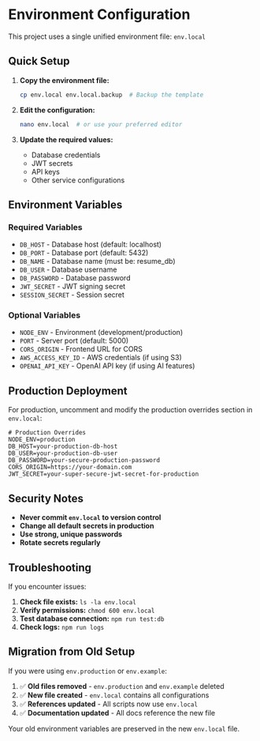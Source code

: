 # Environment Configuration

This project uses a single unified environment file: `env.local`

## Quick Setup

1. **Copy the environment file:**
   ```bash
   cp env.local env.local.backup  # Backup the template
   ```

2. **Edit the configuration:**
   ```bash
   nano env.local  # or use your preferred editor
   ```

3. **Update the required values:**
   - Database credentials
   - JWT secrets
   - API keys
   - Other service configurations

## Environment Variables

### Required Variables
- `DB_HOST` - Database host (default: localhost)
- `DB_PORT` - Database port (default: 5432)
- `DB_NAME` - Database name (must be: resume_db)
- `DB_USER` - Database username
- `DB_PASSWORD` - Database password
- `JWT_SECRET` - JWT signing secret
- `SESSION_SECRET` - Session secret

### Optional Variables
- `NODE_ENV` - Environment (development/production)
- `PORT` - Server port (default: 5000)
- `CORS_ORIGIN` - Frontend URL for CORS
- `AWS_ACCESS_KEY_ID` - AWS credentials (if using S3)
- `OPENAI_API_KEY` - OpenAI API key (if using AI features)

## Production Deployment

For production, uncomment and modify the production overrides section in `env.local`:

```env
# Production Overrides
NODE_ENV=production
DB_HOST=your-production-db-host
DB_USER=your-production-db-user
DB_PASSWORD=your-secure-production-password
CORS_ORIGIN=https://your-domain.com
JWT_SECRET=your-super-secure-jwt-secret-for-production
```

## Security Notes

- **Never commit `env.local` to version control**
- **Change all default secrets in production**
- **Use strong, unique passwords**
- **Rotate secrets regularly**

## Troubleshooting

If you encounter issues:

1. **Check file exists:** `ls -la env.local`
2. **Verify permissions:** `chmod 600 env.local`
3. **Test database connection:** `npm run test:db`
4. **Check logs:** `npm run logs`

## Migration from Old Setup

If you were using `env.production` or `env.example`:

1. ✅ **Old files removed** - `env.production` and `env.example` deleted
2. ✅ **New file created** - `env.local` contains all configurations
3. ✅ **References updated** - All scripts now use `env.local`
4. ✅ **Documentation updated** - All docs reference the new file

Your old environment variables are preserved in the new `env.local` file.





